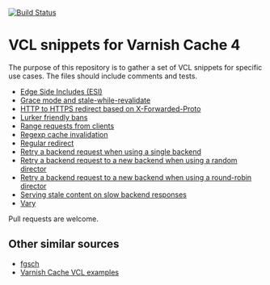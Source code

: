 [![Build Status](https://travis-ci.org/espebra/varnish-vcl-snippets.svg)](https://travis-ci.org/espebra/varnish-vcl-snippets)

# VCL snippets for Varnish Cache 4

The purpose of this repository is to gather a set of VCL snippets for specific use cases. The files should include comments and tests.

* [Edge Side Includes (ESI)](esi.vtc)
* [Grace mode and stale-while-revalidate](grace.vtc)
* [HTTP to HTTPS redirect based on X-Forwarded-Proto](elb-http-to-https-redirect.vtc)
* [Lurker friendly bans](lurker-friendly-bans.vtc)
* [Range requests from clients](range.vtc)
* [Regexp cache invalidation](regexp-cache-invalidation.vtc)
* [Regular redirect](redirect.vtc)
* [Retry a backend request when using a single backend](retry-single-backend.vtc)
* [Retry a backend request to a new backend when using a random director](retry-random-director.vtc)
* [Retry a backend request to a new backend when using a round-robin director](retry-round-robin-director.vtc)
* [Serving stale content on slow backend responses](grace-if-slow-backend-request.vtc)
* [Vary](vary.vtc)

Pull requests are welcome.

## Other similar sources

* [fgsch](https://github.com/fgsch/vcl-snippets)
* [Varnish Cache VCL examples](https://www.varnish-cache.org/trac/wiki/VCLExamples)

